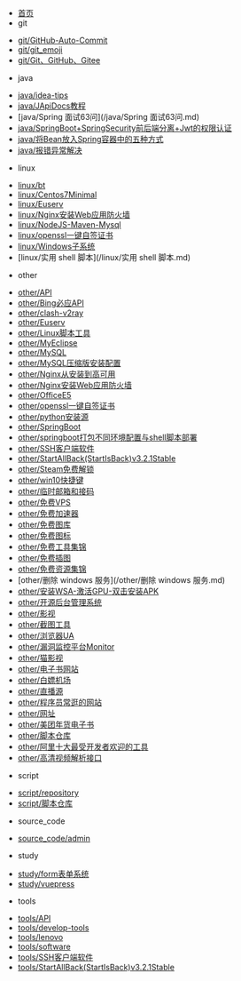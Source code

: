 * [首页](/)
* git
- [git/GitHub-Auto-Commit](/git/GitHub-Auto-Commit.md)
- [git/git_emoji](/git/git_emoji.md)
- [git/Git、GitHub、Gitee](/git/Git、GitHub、Gitee.md)
* java
- [java/idea-tips](/java/idea-tips.md)
- [java/JApiDocs教程](/java/JApiDocs教程.md)
- [java/Spring 面试63问](/java/Spring 面试63问.md)
- [java/SpringBoot+SpringSecurity前后端分离+Jwt的权限认证](/java/SpringBoot+SpringSecurity前后端分离+Jwt的权限认证.md)
- [java/将Bean放入Spring容器中的五种方式](/java/将Bean放入Spring容器中的五种方式.md)
- [java/报错异常解决](/java/报错异常解决.md)
* linux
- [linux/bt](/linux/bt.md)
- [linux/Centos7Minimal](/linux/Centos7Minimal.md)
- [linux/Euserv](/linux/Euserv.md)
- [linux/Nginx安装Web应用防火墙](/linux/Nginx安装Web应用防火墙.md)
- [linux/NodeJS-Maven-Mysql](/linux/NodeJS-Maven-Mysql.md)
- [linux/openssl一键自签证书](/linux/openssl一键自签证书.md)
- [linux/Windows子系统](/linux/Windows子系统.md)
- [linux/实用 shell 脚本](/linux/实用 shell 脚本.md)
* other
- [other/API](/other/API.md)
- [other/Bing必应API](/other/Bing必应API.md)
- [other/clash-v2ray](/other/clash-v2ray.md)
- [other/Euserv](/other/Euserv.md)
- [other/Linux脚本工具](/other/Linux脚本工具.md)
- [other/MyEclipse](/other/MyEclipse.md)
- [other/MySQL](/other/MySQL.md)
- [other/MySQL压缩版安装配置](/other/MySQL压缩版安装配置.md)
- [other/Nginx从安装到高可用](/other/Nginx从安装到高可用.md)
- [other/Nginx安装Web应用防火墙](/other/Nginx安装Web应用防火墙.md)
- [other/OfficeE5](/other/OfficeE5.md)
- [other/openssl一键自签证书](/other/openssl一键自签证书.md)
- [other/python安装源](/other/python安装源.md)
- [other/SpringBoot](/other/SpringBoot.md)
- [other/springboot打包不同环境配置与shell脚本部署](/other/springboot打包不同环境配置与shell脚本部署.md)
- [other/SSH客户端软件](/other/SSH客户端软件.md)
- [other/StartAllBack(StartIsBack)v3.2.1Stable](/other/StartAllBack(StartIsBack)v3.2.1Stable.md)
- [other/Steam免费解锁](/other/Steam免费解锁.md)
- [other/win10快捷键](/other/win10快捷键.md)
- [other/临时邮箱和接码](/other/临时邮箱和接码.md)
- [other/免费VPS](/other/免费VPS.md)
- [other/免费加速器](/other/免费加速器.md)
- [other/免费图库](/other/免费图库.md)
- [other/免费图标](/other/免费图标.md)
- [other/免费工具集锦](/other/免费工具集锦.md)
- [other/免费插图](/other/免费插图.md)
- [other/免费资源集锦](/other/免费资源集锦.md)
- [other/删除 windows 服务](/other/删除 windows 服务.md)
- [other/安装WSA-激活GPU-双击安装APK](/other/安装WSA-激活GPU-双击安装APK.md)
- [other/开源后台管理系统](/other/开源后台管理系统.md)
- [other/影视](/other/影视.md)
- [other/截图工具](/other/截图工具.md)
- [other/浏览器UA](/other/浏览器UA.md)
- [other/漏洞监控平台Monitor](/other/漏洞监控平台Monitor.md)
- [other/猫影视](/other/猫影视.md)
- [other/电子书网站](/other/电子书网站.md)
- [other/白嫖机场](/other/白嫖机场.md)
- [other/直播源](/other/直播源.md)
- [other/程序员常逛的网站](/other/程序员常逛的网站.md)
- [other/网址](/other/网址.md)
- [other/美团年货电子书](/other/美团年货电子书.md)
- [other/脚本仓库](/other/脚本仓库.md)
- [other/阿里十大最受开发者欢迎的工具](/other/阿里十大最受开发者欢迎的工具.md)
- [other/高清视频解析接口](/other/高清视频解析接口.md)
* script
- [script/repository](/script/repository.md)
- [script/脚本仓库](/script/脚本仓库.md)
* source_code
- [source_code/admin](/source_code/admin.md)
* study
- [study/form表单系统](/study/form表单系统.md)
- [study/vuepress](/study/vuepress.md)
* tools
- [tools/API](/tools/API.md)
- [tools/develop-tools](/tools/develop-tools.md)
- [tools/lenovo](/tools/lenovo.md)
- [tools/software](/tools/software.md)
- [tools/SSH客户端软件](/tools/SSH客户端软件.md)
- [tools/StartAllBack(StartIsBack)v3.2.1Stable](/tools/StartAllBack(StartIsBack)v3.2.1Stable.md)
